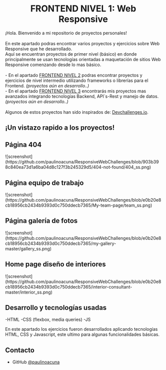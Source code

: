<!-- Please update value in the {}  -->

<h1 align="center">FRONTEND NIVEL 1: Web Responsive</h1>

<div>
   ¡Hola. Bienvenido a mi repositorio de proyectos personales!
  <br>
  <br>
   En este apartado podras encontrar varios proyectos y ejercicios sobre Web Responsive que he desarrollado.
   <br>
   Aquí se encuentran proyectos de primer nivel (básico) en donde principalmente se usan tecnologías orientadas a maquetación de sitios Web Responsive comenzando desde lo mas básico.
 <br><br>
 - En el apartado <a href="#" target="_blank">FRONTEND NIVEL 2</a> podras encontrar proyectos y ejercicios de nivel intermedio utilizando frameworks o librerías para el Frontend.
   <i>(proyectos aún en desarrollo..)</i>
 <br>
 - En el apartado <a href="#" target="_blank">FRONTEND NIVEL 3</a> encontrarás mis proyectos mas avanzados integrando tecnologías Backend, API´s-Rest y manejo de datos.
   <i>(proyectos aún en desarrollo..)</i>
  <br><br>
 Algunos de estos proyectos han sido inspirados de: <a href="http://devchallenges.io" target="_blank">Devchallenges.io</a>.
</div>

<!-- TABLE OF CONTENTS -->

<!-- OVERVIEW -->

## ¡Un vistazo rapido a los proyectos!

<h2>Página 404</h2>
![screenshot](https://github.com/paulinoacuna/ResponsiveWebChallenges/blob/903b398c840ea73d1a6ba04d8c127f3b245329d5/404-not-found/404_ss.png)
<h2>Página equipo de trabajo</h2>
![screenshot](https://github.com/paulinoacuna/ResponsiveWebChallenges/blob/e0b20e8cb18956cb2434b9393d0c750ddecb7365/My-team-page/team_ss.png)
<h2>Página galería de fotos</h2>
![screenshot](https://github.com/paulinoacuna/ResponsiveWebChallenges/blob/e0b20e8cb18956cb2434b9393d0c750ddecb7365/my-gallery-master/gallery_ss.png)
<h2>Home page diseño de interiores</h2>
![screenshot](https://github.com/paulinoacuna/ResponsiveWebChallenges/blob/e0b20e8cb18956cb2434b9393d0c750ddecb7365/interior-consultant-master/interior_ss.png)


## Desarrollo y tecnologías usadas

-HTML
-CSS (flexbox, media queries)
-JS

En este apartado los ejercicios fueron desarrollados aplicando tecnologías HTML, CSS y Javascript, este ultimo para algunas funcionalidades básicas.


## Contacto

- GitHub [@paulinoacuna](https://github.com/paulinoacuna)
